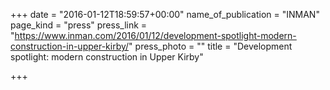 +++
date = "2016-01-12T18:59:57+00:00"
name_of_publication = "INMAN"
page_kind = "press"
press_link = "https://www.inman.com/2016/01/12/development-spotlight-modern-construction-in-upper-kirby/"
press_photo = ""
title = "Development spotlight: modern construction in Upper Kirby"

+++